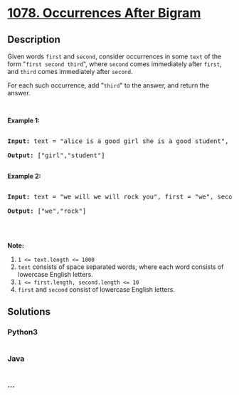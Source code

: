 # [1078. Occurrences After Bigram](https://leetcode.com/problems/occurrences-after-bigram)



## Description

<p>Given words <code>first</code> and <code>second</code>, consider occurrences in some&nbsp;<code>text</code> of the form &quot;<code>first second third</code>&quot;, where <code>second</code> comes immediately after <code>first</code>, and <code>third</code> comes immediately after <code>second</code>.</p>



<p>For each such occurrence, add &quot;<code>third</code>&quot; to the answer, and return the answer.</p>



<p>&nbsp;</p>



<p><strong>Example 1:</strong></p>



<pre>

<strong>Input: </strong>text = <span id="example-input-1-1">&quot;alice is a good girl she is a good student&quot;</span>, first = <span id="example-input-1-2">&quot;a&quot;</span>, second = <span id="example-input-1-3">&quot;good&quot;</span>

<strong>Output: </strong><span id="example-output-1">[&quot;girl&quot;,&quot;student&quot;]</span>

</pre>



<div>

<p><strong>Example 2:</strong></p>



<pre>

<strong>Input: </strong>text = <span id="example-input-2-1">&quot;we will we will rock you&quot;</span>, first = <span id="example-input-2-2">&quot;we&quot;</span>, second = <span id="example-input-2-3">&quot;will&quot;</span>

<strong>Output: </strong><span id="example-output-2">[&quot;we&quot;,&quot;rock&quot;]</span>

</pre>



<p>&nbsp;</p>



<p><strong>Note:</strong></p>



<ol>
	<li><code>1 &lt;= text.length &lt;= 1000</code></li>
	<li><code>text</code> consists of space separated words, where each word consists of lowercase English letters.</li>
	<li><code>1 &lt;= first.length, second.length &lt;= 10</code></li>
	<li><code>first</code> and <code>second</code> consist of lowercase English letters.</li>
</ol>

</div>



## Solutions

<!-- tabs:start -->

### **Python3**

```python

```

### **Java**

```java

```

### **...**

```

```

<!-- tabs:end -->
